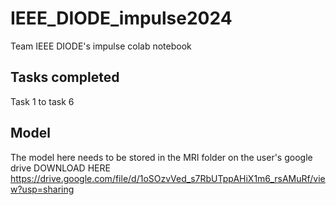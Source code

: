 # IEEE_DIODE_impulse2024
Team IEEE DIODE's impulse colab notebook

## Tasks completed
Task 1 to task 6

## Model
The model here needs to be stored in the MRI folder on the user's google drive
DOWNLOAD HERE https://drive.google.com/file/d/1oSOzvVed_s7RbUTppAHiX1m6_rsAMuRf/view?usp=sharing
